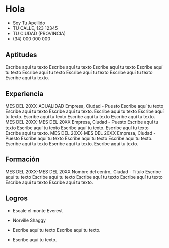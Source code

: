 # Hola
- Soy Tu Apellido
- TU CALLE, 123
12345 
- TU CIUDAD (PROVINCIA)
- (34) 000 000 000
## Aptitudes
Escribe aquí tu texto Escribe aquí tu texto Escribe aquí tu texto Escribe aquí tu texto Escribe aquí tu texto Escribe aquí tu texto Escribe aquí tu texto Escribe aquí tu texto.
## Experiencia
MES DEL 20XX-ACUALIDAD
Empresa, Ciudad - Puesto
Escribe aquí tu texto Escribe aquí tu texto Escribe aquí tu texto. 
Escribe aquí tu texto Escribe aquí tu texto.
Escribe aquí tu texto Escribe aquí tu texto Escribe aquí tu texto.
MES DEL 20XX-MES DEL 20XX
Empresa, Ciudad - Puesto
Escribe aquí tu texto Escribe aquí tu texto Escribe aquí tu texto. 
Escribe aquí tu texto Escribe aquí tu texto. 
MES DEL 20XX-MES DEL 20XX
Empresa, Ciudad - Puesto
Escribe aquí tu texto Escribe aquí tu texto Escribe aquí tu texto. 
Escribe aquí tu texto Escribe aquí tu texto. 
Escribe aquí tu texto. 
## Formación
MES DEL 20XX-MES DEL 20XX
Nombre del centro, Ciudad - Título
Escribe aquí tu texto Escribe aquí tu texto Escribe aquí tu texto Escribe aquí tu texto Escribe aquí tu texto Escribe aquí tu texto.
## Logros
- Escale el monte Everest
- Norville Shaggy

- Escribe aquí tu texto Escribe aquí tu texto.
- Escribe aquí tu texto. 


